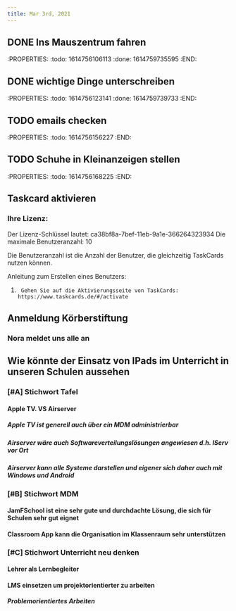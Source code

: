 ```yaml
---
title: Mar 3rd, 2021
---
```


## DONE Ins Mauszentrum fahren
:PROPERTIES:
:todo: 1614756106113
:done: 1614759735595
:END:
## DONE  wichtige Dinge unterschreiben
:PROPERTIES:
:todo: 1614756123141
:done: 1614759739733
:END:
## TODO emails checken
:PROPERTIES:
:todo: 1614756156227
:END:
## TODO Schuhe in Kleinanzeigen stellen
:PROPERTIES:
:todo: 1614756168225
:END:
## Taskcard aktivieren
### Ihre Lizenz:

Der Lizenz-Schlüssel lautet: ca38bf8a-7bef-11eb-9a1e-366264323934
Die maximale Benutzeranzahl: 10

Die Benutzeranzahl ist die Anzahl der Benutzer, die gleichzeitig TaskCards nutzen können.


Anleitung zum Erstellen eines Benutzers:

1.      Gehen Sie auf die Aktivierungsseite von TaskCards: https://www.taskcards.de/#/activate
## Anmeldung Körberstiftung
### Nora meldet uns alle an
## Wie könnte der Einsatz von IPads im Unterricht in unseren Schulen aussehen
### [#A] Stichwort Tafel
#### Apple TV. VS Airserver
##### Apple TV ist generell auch über ein MDM administrierbar
##### Airserver wäre auch Softwareverteilungslösungen angewiesen d.h. IServ vor Ort
##### Airserver kann alle Systeme darstellen und eigener sich daher auch mit Windows und Android
### [#B] Stichwort MDM
#### JamFSchool ist eine sehr gute und durchdachte Lösung, die sich für Schulen sehr gut eignet
#### Classroom App kann die Organisation im Klassenraum sehr unterstützen
### [#C] Stichwort Unterricht neu denken
#### Lehrer als Lernbegleiter
#### LMS einsetzen um projektorientierter zu arbeiten
##### Problemorientiertes Arbeiten
#####
##
##
